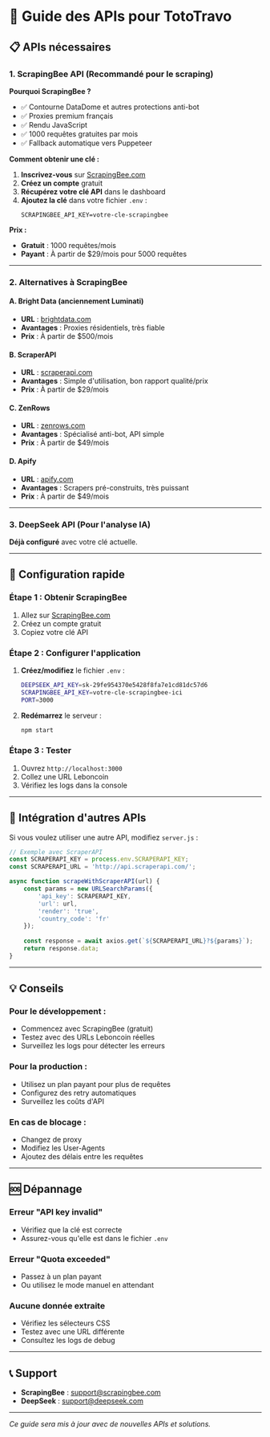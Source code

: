 # 🔑 Guide des APIs pour TotoTravo

## 📋 APIs nécessaires

### 1. **ScrapingBee API** (Recommandé pour le scraping)

**Pourquoi ScrapingBee ?**
- ✅ Contourne DataDome et autres protections anti-bot
- ✅ Proxies premium français
- ✅ Rendu JavaScript
- ✅ 1000 requêtes gratuites par mois
- ✅ Fallback automatique vers Puppeteer

**Comment obtenir une clé :**

1. **Inscrivez-vous** sur [ScrapingBee.com](https://www.scrapingbee.com/)
2. **Créez un compte** gratuit
3. **Récupérez votre clé API** dans le dashboard
4. **Ajoutez la clé** dans votre fichier `.env` :
   ```
   SCRAPINGBEE_API_KEY=votre-cle-scrapingbee
   ```

**Prix :**
- **Gratuit** : 1000 requêtes/mois
- **Payant** : À partir de $29/mois pour 5000 requêtes

---

### 2. **Alternatives à ScrapingBee**

#### **A. Bright Data (anciennement Luminati)**
- **URL** : [brightdata.com](https://brightdata.com/)
- **Avantages** : Proxies résidentiels, très fiable
- **Prix** : À partir de $500/mois

#### **B. ScraperAPI**
- **URL** : [scraperapi.com](https://www.scraperapi.com/)
- **Avantages** : Simple d'utilisation, bon rapport qualité/prix
- **Prix** : À partir de $29/mois

#### **C. ZenRows**
- **URL** : [zenrows.com](https://www.zenrows.com/)
- **Avantages** : Spécialisé anti-bot, API simple
- **Prix** : À partir de $49/mois

#### **D. Apify**
- **URL** : [apify.com](https://apify.com/)
- **Avantages** : Scrapers pré-construits, très puissant
- **Prix** : À partir de $49/mois

---

### 3. **DeepSeek API** (Pour l'analyse IA)

**Déjà configuré** avec votre clé actuelle.

---

## 🚀 Configuration rapide

### Étape 1 : Obtenir ScrapingBee
1. Allez sur [ScrapingBee.com](https://www.scrapingbee.com/)
2. Créez un compte gratuit
3. Copiez votre clé API

### Étape 2 : Configurer l'application
1. **Créez/modifiez** le fichier `.env` :
   ```bash
   DEEPSEEK_API_KEY=sk-29fe954370e5428f8fa7e1cd81dc57d6
   SCRAPINGBEE_API_KEY=votre-cle-scrapingbee-ici
   PORT=3000
   ```

2. **Redémarrez** le serveur :
   ```bash
   npm start
   ```

### Étape 3 : Tester
1. Ouvrez `http://localhost:3000`
2. Collez une URL Leboncoin
3. Vérifiez les logs dans la console

---

## 🔧 Intégration d'autres APIs

Si vous voulez utiliser une autre API, modifiez `server.js` :

```javascript
// Exemple avec ScraperAPI
const SCRAPERAPI_KEY = process.env.SCRAPERAPI_KEY;
const SCRAPERAPI_URL = 'http://api.scraperapi.com/';

async function scrapeWithScraperAPI(url) {
    const params = new URLSearchParams({
        'api_key': SCRAPERAPI_KEY,
        'url': url,
        'render': 'true',
        'country_code': 'fr'
    });
    
    const response = await axios.get(`${SCRAPERAPI_URL}?${params}`);
    return response.data;
}
```

---

## 💡 Conseils

### **Pour le développement :**
- Commencez avec ScrapingBee (gratuit)
- Testez avec des URLs Leboncoin réelles
- Surveillez les logs pour détecter les erreurs

### **Pour la production :**
- Utilisez un plan payant pour plus de requêtes
- Configurez des retry automatiques
- Surveillez les coûts d'API

### **En cas de blocage :**
- Changez de proxy
- Modifiez les User-Agents
- Ajoutez des délais entre les requêtes

---

## 🆘 Dépannage

### **Erreur "API key invalid"**
- Vérifiez que la clé est correcte
- Assurez-vous qu'elle est dans le fichier `.env`

### **Erreur "Quota exceeded"**
- Passez à un plan payant
- Ou utilisez le mode manuel en attendant

### **Aucune donnée extraite**
- Vérifiez les sélecteurs CSS
- Testez avec une URL différente
- Consultez les logs de debug

---

## 📞 Support

- **ScrapingBee** : [support@scrapingbee.com](mailto:support@scrapingbee.com)
- **DeepSeek** : [support@deepseek.com](mailto:support@deepseek.com)

---

*Ce guide sera mis à jour avec de nouvelles APIs et solutions.*







